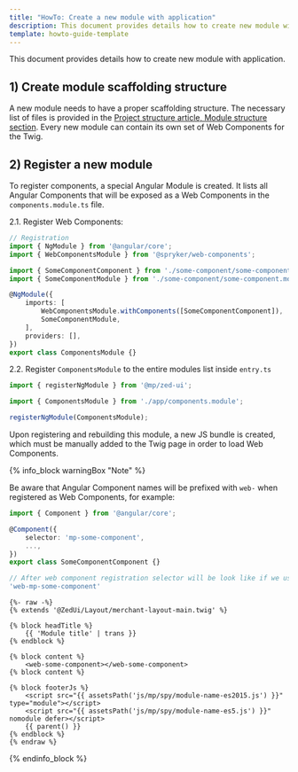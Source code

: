 ```yaml
---
title: "HowTo: Create a new module with application"
description: This document provides details how to create new module with application
template: howto-guide-template
---
```


This document provides details how to create new module with application.

## 1) Create module scaffolding structure

A new module needs to have a proper scaffolding structure. The necessary list of files is provided in the [Project structure article, Module structure section](/docs/marketplace/dev/front-end/project-structure.html#module-structure). Every new module can contain its own set of Web Components for the Twig.

## 2) Register a new module

To register components, a special Angular Module is created. It lists all Angular Components that will be exposed as a Web Components in the `components.module.ts` file.

2.1. Register Web Components:

```ts
// Registration
import { NgModule } from '@angular/core';
import { WebComponentsModule } from '@spryker/web-components';

import { SomeComponentComponent } from './some-component/some-component.component';
import { SomeComponentModule } from './some-component/some-component.module';

@NgModule({
    imports: [
        WebComponentsModule.withComponents([SomeComponentComponent]),
        SomeComponentModule,
    ],
    providers: [],
})
export class ComponentsModule {}
```

2.2. Register `ComponentsModule` to the entire modules list inside `entry.ts`

```ts
import { registerNgModule } from '@mp/zed-ui';

import { ComponentsModule } from './app/components.module';

registerNgModule(ComponentsModule);
```

Upon registering and rebuilding this module, a new JS bundle is created, which must be manually added to the Twig page in order to load Web Components.

{% info_block warningBox "Note" %}

Be aware that Angular Component names will be prefixed with `web-` when registered as Web Components, for example:

```ts
import { Component } from '@angular/core';

@Component({
    selector: 'mp-some-component',
    ...,
})
export class SomeComponentComponent {}

// After web component registration selector will be look like if we use this component as web inside twig file:
'web-mp-some-component'
```

```twig
{%- raw -%}
{% extends '@ZedUi/Layout/merchant-layout-main.twig' %}

{% block headTitle %}
    {{ 'Module title' | trans }}
{% endblock %}

{% block content %}
    <web-some-component></web-some-component>
{% block content %}

{% block footerJs %}
    <script src="{{ assetsPath('js/mp/spy/module-name-es2015.js') }}" type="module"></script>
    <script src="{{ assetsPath('js/mp/spy/module-name-es5.js') }}" nomodule defer></script>
    {{ parent() }}
{% endblock %}
{% endraw %}
```
{% endinfo_block %}
